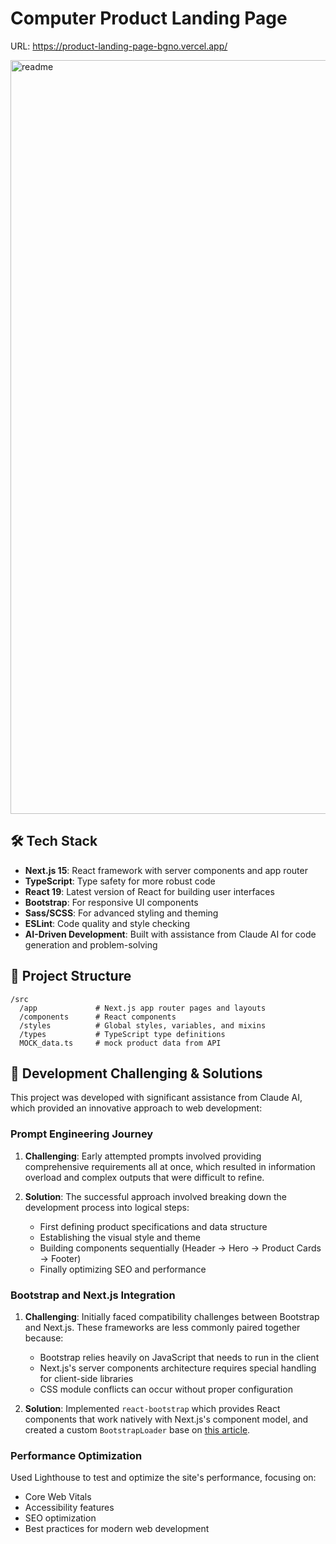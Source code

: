 # Computer Product Landing Page

URL: https://product-landing-page-bgno.vercel.app/

<img width="1206" alt="readme" src="https://github.com/user-attachments/assets/2b263d21-5e8f-45b4-ac07-3cfd32baf73d" />

## 🛠️ Tech Stack

- **Next.js 15**: React framework with server components and app router
- **TypeScript**: Type safety for more robust code
- **React 19**: Latest version of React for building user interfaces
- **Bootstrap**: For responsive UI components
- **Sass/SCSS**: For advanced styling and theming
- **ESLint**: Code quality and style checking
- **AI-Driven Development**: Built with assistance from Claude AI for code generation and problem-solving

## 📁 Project Structure

```
/src
  /app             # Next.js app router pages and layouts
  /components      # React components
  /styles          # Global styles, variables, and mixins
  /types           # TypeScript type definitions
  MOCK_data.ts     # mock product data from API
```

## 🤖 Development Challenging & Solutions

This project was developed with significant assistance from Claude AI, which provided an innovative approach to web development:

### Prompt Engineering Journey

1. **Challenging**: Early attempted prompts involved providing comprehensive requirements all at once, which resulted in information overload and complex outputs that were difficult to refine.

2. **Solution**: The successful approach involved breaking down the development process into logical steps:
   - First defining product specifications and data structure
   - Establishing the visual style and theme
   - Building components sequentially (Header → Hero → Product Cards → Footer)
   - Finally optimizing SEO and performance

### Bootstrap and Next.js Integration

1. **Challenging**: Initially faced compatibility challenges between Bootstrap and Next.js. These frameworks are less commonly paired together because:

   - Bootstrap relies heavily on JavaScript that needs to run in the client
   - Next.js's server components architecture requires special handling for client-side libraries
   - CSS module conflicts can occur without proper configuration

2. **Solution**: Implemented `react-bootstrap` which provides React components that work natively with Next.js's component model, and created a custom `BootstrapLoader` base on [this article](https://1manstartup.com/blogs/install-bootstrap-for-nextjs-app-router).

### Performance Optimization

Used Lighthouse to test and optimize the site's performance, focusing on:

- Core Web Vitals
- Accessibility features
- SEO optimization
- Best practices for modern web development
